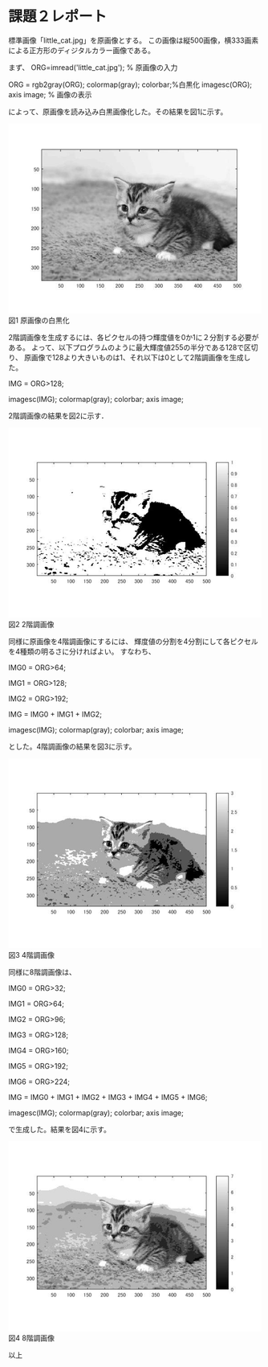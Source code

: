 


# 課題２レポート

標準画像「little_cat.jpg」を原画像とする。
この画像は縦500画像，横333画素による正方形のディジタルカラー画像である。

まず、
ORG=imread('little_cat.jpg'); % 原画像の入力  

ORG = rgb2gray(ORG); colormap(gray); colorbar;%白黒化
imagesc(ORG); axis image; % 画像の表示

によって、原画像を読み込み白黒画像化した。その結果を図1に示す。

![原画像の白黒化](https://github.com/Tetsupeke/lecture_image_processing/blob/master/image/%E8%AA%B2%E9%A1%8C2/little_cat_%E3%83%A2%E3%83%8E%E3%82%AF%E3%83%AD.jpg)  
			図1 原画像の白黒化



2階調画像を生成するには、各ピクセルの持つ輝度値を0か1に２分割する必要がある。
よって、以下プログラムのように最大輝度値255の半分である128で区切り、
原画像で128より大きいものは1、それ以下は0として2階調画像を生成した。

IMG = ORG>128;

imagesc(IMG); colormap(gray); colorbar;  axis image;

2階調画像の結果を図2に示す．

![原画像](https://github.com/Tetsupeke/lecture_image_processing/blob/master/image/%E8%AA%B2%E9%A1%8C2/little_cat_2%E9%9A%8E%E8%AA%BF.jpg)  
			図2 2階調画像


同様に原画像を4階調画像にするには、
輝度値の分割を4分割にして各ピクセルを4種類の明るさに分ければよい。
すなわち、

IMG0 = ORG>64;

IMG1 = ORG>128;

IMG2 = ORG>192;

IMG = IMG0 + IMG1 + IMG2;

imagesc(IMG); colormap(gray); colorbar;  axis image;

とした。4階調画像の結果を図3に示す。

![4階調画像](https://github.com/Tetsupeke/lecture_image_processing/blob/master/image/%E8%AA%B2%E9%A1%8C2/little_cat_4%E9%9A%8E%E8%AA%BF.jpg)  
			図3 4階調画像


同様に8階調画像は、

IMG0 = ORG>32;

IMG1 = ORG>64;

IMG2 = ORG>96;

IMG3 = ORG>128;

IMG4 = ORG>160;

IMG5 = ORG>192;

IMG6 = ORG>224;

IMG = IMG0 + IMG1 + IMG2 + IMG3 + IMG4 + IMG5 + IMG6;

imagesc(IMG); colormap(gray); colorbar;  axis image;

で生成した。結果を図4に示す。

![8階調画像](https://github.com/Tetsupeke/lecture_image_processing/blob/master/image/%E8%AA%B2%E9%A1%8C2/little_cat_8%E9%9A%8E%E8%AA%BF.jpg)  
			図4 8階調画像


以上

